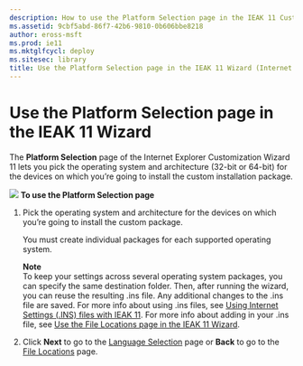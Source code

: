 ```yaml
---
description: How to use the Platform Selection page in the IEAK 11 Customization Wizard to pick the specs for your employee devices that will get the install package.
ms.assetid: 9cbf5abd-86f7-42b6-9810-0b606bbe8218
author: eross-msft
ms.prod: ie11
ms.mktglfcycl: deploy
ms.sitesec: library
title: Use the Platform Selection page in the IEAK 11 Wizard (Internet Explorer Administration Kit 11 for IT Pros)
---
```


#  Use the Platform Selection page in the IEAK 11 Wizard
The **Platform Selection** page of the Internet Explorer Customization Wizard 11 lets you pick the operating system and architecture (32-bit or 64-bit) for the devices on which you’re going to install the custom installation package.

![](images/wedge.gif) **To use the Platform Selection page**

1.  Pick the operating system and architecture for the devices on which you’re going to install the custom package.<p>
You must create individual packages for each supported operating system.<p>
**Note**<br>To keep your settings across several operating system packages, you can specify the same destination folder. Then, after running the wizard, you can reuse the resulting .ins file. Any additional changes to the .ins file are saved. For more info about using .ins files, see [Using Internet Settings (.INS) files with IEAK 11](using-internet-settings-ins-files.md). For more info about adding in your .ins file, see [Use the File Locations page in the IEAK 11 Wizard](file-locations-ieak11-wizard.md).

2.  Click **Next** to go to the [Language Selection](language-selection-ieak11-wizard.md) page or **Back** to go to the [File Locations](file-locations-ieak11-wizard.md) page.

 

 





